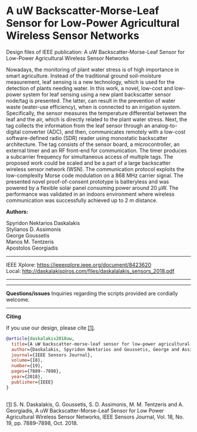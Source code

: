 # A uW Backscatter-Morse-Leaf Sensor for Low-Power Agricultural Wireless Sensor Networks
Design files of IEEE publication: A uW Backscatter-Morse-Leaf Sensor for Low-Power Agricultural Wireless Sensor Networks


Nowadays, the monitoring of plant water stress
is of high importance in smart agriculture. Instead of the
traditional ground soil-moisture measurement, leaf sensing is a
new technology, which is used for the detection of plants needing
water. In this work, a novel, low-cost and low-power system for
leaf sensing using a new plant backscatter sensor node/tag is
presented. The latter, can result in the prevention of water waste
(water-use efficiency), when is connected to an irrigation system.
Specifically, the sensor measures the temperature differential
between the leaf and the air, which is directly related to the plant
water stress. Next, the tag collects the information from the leaf
sensor through an analog-to-digital converter (ADC), and then,
communicates remotely with a low-cost software-defined radio
(SDR) reader using monostatic backscatter architecture. The tag
consists of the sensor board, a microcontroller, an external timer
and an RF front-end for communication. The timer produces a
subcarrier frequency for simultaneous access of multiple tags.
The proposed work could be scaled and be a part of a large
backscatter wireless sensor network (WSN). The communication
protocol exploits the low-complexity Morse code modulation on
a 868 MHz carrier signal. The presented novel proof-of-consent
prototype is batteryless and was powered by a flexible solar panel
consuming power around 20 µW. The performance was validated
in an indoors environment where wireless communication was
successfully achieved up to 2 m distance.



**Authors:**

Spyridon Nektarios Daskalakis\
Stylianos D. Assimonis\
George Goussetis\
Manos M. Tentzeris\
Apostolos Georgiadis


---
IEEE Xplore: https://ieeexplore.ieee.org/document/8423620 \
Local: http://daskalakispiros.com/files/daskalalakis_sensors_2018.pdf

---

---
**Questions/issues**
Inquiries regarding the scripts provided are cordially welcome.

---
**Citing**

If you use our design, please cite [[1]](https://ieeexplore.ieee.org/document/8423620).

```bibtex
@article{daskalakis2018uw,
  title={A uW backscatter-morse-leaf sensor for low-power agricultural wireless sensor networks},
  author={Daskalakis, Spyridon Nektarios and Goussetis, George and Assimonis, Stylianos D and Tentzeris, Manos M and Georgiadis, Apostolos},
  journal={IEEE Sensors Journal},
  volume={18},
  number={19},
  pages={7889--7898},
  year={2018},
  publisher={IEEE}
}
 
```


[[1]](https://ieeexplore.ieee.org/document/8423620) S. N. Daskalakis, G. Goussetis, S. D. Assimonis, M. M. Tentzeris and A. Georgiadis, A uW Backscatter-Morse-Leaf Sensor for Low Power Agricultural Wireless Sensor Networks, IEEE Sensors Journal, Vol. 18, No. 19, pp. 7889–7898, Oct. 2018.
